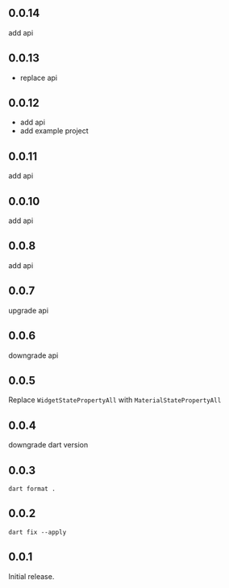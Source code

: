## 0.0.14

add api

## 0.0.13

- replace api

## 0.0.12

- add api
- add example project

## 0.0.11

add api

## 0.0.10

add api

## 0.0.8

add api

## 0.0.7

upgrade api

## 0.0.6

downgrade api

## 0.0.5

Replace `WidgetStatePropertyAll` with `MaterialStatePropertyAll`

## 0.0.4

downgrade dart version

## 0.0.3

`dart format .`

## 0.0.2

`dart fix --apply`

## 0.0.1

Initial release.
